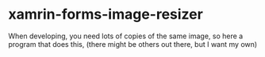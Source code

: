 # xamrin-forms-image-resizer
When developing, you need lots of copies of the same image, so here a program that does this, (there might be others out there, but I want my own)
